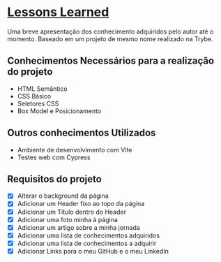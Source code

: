 # [Lessons Learned](http://dn4davi.github.io/Lessons-Learned/)
Uma breve apresentação dos conhecimento adquiridos pelo autor até o momento.
Baseado em um projeto de mesmo nome realizado na Trybe.

## Conhecimentos Necessários para a realização do projeto
- HTML Semântico
- CSS Básico
- Seletores CSS
- Box Model e Posicionamento

## Outros conhecimentos Utilizados
- Ambiente de desenvolvimento com Vite
- Testes web com Cypress

## Requisitos do projeto

- [x] Alterar o background da página
- [x] Adicionar um Header fixo ao topo da página
- [x] Adicionar um Título dentro do Header
- [x] Adicionar uma foto minha à página
- [X] Adicionar um artigo sobre a minha jornada
- [x] Adicionar uma lista de conhecimentos adquiridos
- [x] Adicionar uma lista de conhecimentos a adquirir
- [x] Adicionar Links para o meu GitHub e o meu LinkedIn
